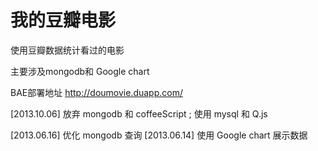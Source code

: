 我的豆瓣电影
=========

使用豆瓣数据统计看过的电影

主要涉及mongodb和 Google chart


BAE部署地址  http://doumovie.duapp.com/

[2013.10.06] 放弃 mongodb 和 coffeeScript ; 使用 mysql 和 Q.js

[2013.06.16] 优化 mongodb 查询
[2013.06.14] 使用 Google chart 展示数据

